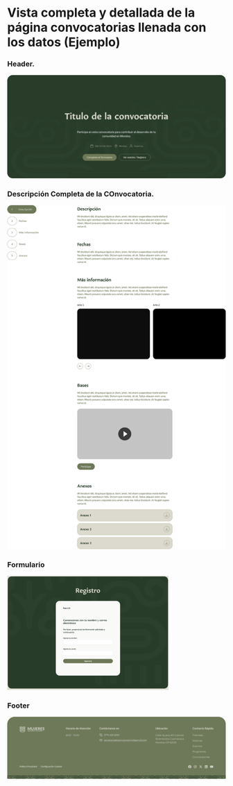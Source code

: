 # Vista completa y detallada de la página convocatorias llenada con los datos (Ejemplo)

### Header.
![](img/23.jpg)

### Descripción Completa de la COnvocatoria.
![](img/24.jpg)

### Formulario 
![](img/25.png)

### Footer
![](img/19.jpg)
